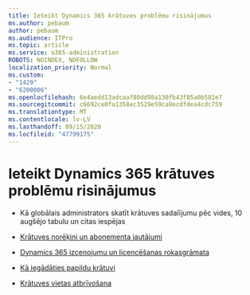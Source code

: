 ```yaml
---
title: Ieteikt Dynamics 365 krātuves problēmu risinājumus
ms.author: pebaum
author: pebaum
ms.audience: ITPro
ms.topic: article
ms.service: o365-administration
ROBOTS: NOINDEX, NOFOLLOW
localization_priority: Normal
ms.custom:
- "1429"
- "6200006"
ms.openlocfilehash: 6e4aedd13adcaaf80dd98a130fb43f85a0b581e7
ms.sourcegitcommit: c6692ce0fa1358ec3529e59ca0ecdfdea4cdc759
ms.translationtype: MT
ms.contentlocale: lv-LV
ms.lasthandoff: 09/15/2020
ms.locfileid: "47799175"
---
```

# <a name="recommend-solutions-for-dynamics-365-storage-issues"></a>Ieteikt Dynamics 365 krātuves problēmu risinājumus

* Kā globālais administrators skatīt krātuves sadalījumu pēc vides, 10 augšējo tabulu un citas iespējas

* [Krātuves norēķini un abonementa jautājumi](https://docs.microsoft.com/dynamics365/customer-engagement/admin/contact-information-microsoft-dynamics-365-online-billing-support)

* [Dynamics 365 izcenojumu un licencēšanas rokasgrāmata](https://dynamics.microsoft.com/pricing/)

* [Kā iegādāties papildu krātuvi](https://docs.microsoft.com/dynamics365/customer-engagement/admin/manage-storage#add-storage-to-dynamics-365-online)

* [Krātuves vietas atbrīvošana](https://docs.microsoft.com/dynamics365/customer-engagement/admin/free-storage-space)
